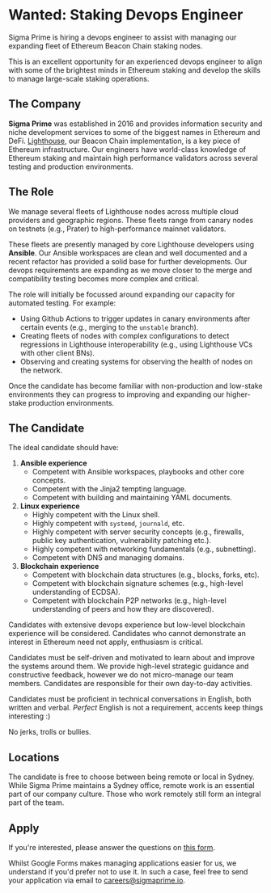 # Wanted: Staking Devops Engineer

Sigma Prime is hiring a devops engineer to assist with managing our expanding
fleet of Ethereum Beacon Chain staking nodes.

This is an excellent opportunity for an experienced devops engineer to align
with some of the brightest minds in Ethereum staking and develop the skills to
manage large-scale staking operations.

## The Company

**Sigma Prime** was established in 2016 and provides information security and
niche development services to some of the biggest names in Ethereum and DeFi.
[Lighthouse](https://github.com/sigp/lighthouse), our Beacon Chain
implementation, is a key piece of Ethereum infrastructure. Our engineers have
world-class knowledge of Ethereum staking and maintain high performance
validators across several testing and production environments.

## The Role

We manage several fleets of Lighthouse nodes across multiple cloud providers
and geographic regions. These fleets range from canary nodes on testnets (e.g.,
Prater) to high-performance mainnet validators.

These fleets are presently managed by core Lighthouse developers using
**Ansible**. Our Ansible workspaces are clean and well documented and a recent
refactor has provided a solid base for further developments. Our devops
requirements are expanding as we move closer to the merge and compatibility
testing becomes more complex and critical.

The role will initially be focussed around expanding our capacity for automated
testing. For example:

- Using Github Actions to trigger updates in canary environments after certain
	events (e.g., merging to the `unstable` branch).
- Creating fleets of nodes with complex configurations to detect regressions in
	Lighthouse interoperability (e.g., using Lighthouse VCs with other client
	BNs).
- Observing and creating systems for observing the health of nodes on the
	network.

Once the candidate has become familiar with non-production and low-stake
environments they can progress to improving and expanding our higher-stake
production environments.

## The Candidate

The ideal candidate should have:

1. **Ansible experience**
	- Competent with Ansible workspaces, playbooks and other core concepts.
	- Competent with the Jinja2 tempting language.
	- Competent with building and maintaining YAML documents.
1. **Linux experience**
    - Highly competent with the Linux shell.
	- Highly competent with `systemd`, `journald`, etc.
	- Highly competent with server security concepts (e.g., firewalls, public
		key authentication, vulnerability patching etc.).
	- Highly competent with networking fundamentals (e.g., subnetting).
	- Competent with DNS and managing domains.
1. **Blockchain experience**
    - Competent with blockchain data structures (e.g., blocks, forks, etc).
	- Competent with blockchain signature schemes (e.g., high-level
		understanding of ECDSA).
	- Competent with blockchain P2P networks (e.g., high-level understanding of
		peers and how they are discovered).

Candidates with extensive devops experience but low-level blockchain experience
will be considered. Candidates who cannot demonstrate an interest in Ethereum
need not apply, enthusiasm is critical.

Candidates must be self-driven and motivated to learn about and improve the
systems around them. We provide high-level strategic guidance and constructive
feedback, however we do not micro-manage our team members. Candidates are
responsible for their own day-to-day activities.

Candidates must be proficient in technical conversations in English, both
written and verbal. *Perfect* English is not a requirement, accents keep things
interesting :)

No jerks, trolls or bullies.

## Locations

The candidate is free to choose between being remote or local in Sydney. While
Sigma Prime maintains a Sydney office, remote work is an essential part of our
company culture. Those who work remotely still form an integral part of the
team.

## Apply

If you're interested, please answer the questions on [this
form](https://forms.gle/JscZg1LaAJGzaMEs6).

Whilst Google Forms makes managing applications easier for us, we understand if
you'd prefer not to use it. In such a case, feel free to send your application
via email to [careers@sigmaprime.io](mailto:careers@sigmaprime.io).

